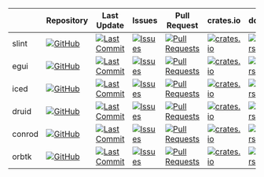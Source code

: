 |        | Repository                                                                                                                        | Last Update                                                                                                                            | Issues                                                                                                                        | Pull Request                                                                                                                           | crates.io                                                                               | docs.rs                                                                | License                                                                                                                  |
| ------ | --------------------------------------------------------------------------------------------------------------------------------- | -------------------------------------------------------------------------------------------------------------------------------------- | ----------------------------------------------------------------------------------------------------------------------------- | -------------------------------------------------------------------------------------------------------------------------------------- | --------------------------------------------------------------------------------------- | ---------------------------------------------------------------------- | ------------------------------------------------------------------------------------------------------------------------ |
| slint  | [![GitHub](https://img.shields.io/github/stars/slint-ui/slint?style=social)](https://github.com/slint-ui/slint)                   | [![Last Commit](https://img.shields.io/github/last-commit/slint-ui/slint/master)](https://github.com/slint-ui/slint)                   | [![Issues](https://img.shields.io/github/issues/slint-ui/slint)](https://github.com/slint-ui/slint/issues/)                   | [![Pull Requests](https://img.shields.io/github/issues-pr/slint-ui/slint)](https://github.com/slint-ui/slint/pulls/)                   | [![crates.io](https://img.shields.io/crates/v/slint)](https://crates.io/crates/slint)   | [![docs.rs](https://docs.rs/slint/badge.svg)](https://docs.rs/slint)   | [![license](https://img.shields.io/crates/l/slint)](https://github.com/slint-ui/slint/blob/master/LICENSE.md)            |
| egui   | [![GitHub](https://img.shields.io/github/stars/emilk/egui?style=social)](https://github.com/emilk/egui)                           | [![Last Commit](https://img.shields.io/github/last-commit/emilk/egui/master)](https://github.com/emilk/egui)                           | [![Issues](https://img.shields.io/github/issues/emilk/egui)](https://github.com/emilk/egui/issues/)                           | [![Pull Requests](https://img.shields.io/github/issues-pr/emilk/egui)](https://github.com/emilk/egui/pulls/)                           | [![crates.io](https://img.shields.io/crates/v/egui)](https://crates.io/crates/egui)     | [![docs.rs](https://docs.rs/egui/badge.svg)](https://docs.rs/egui)     | [![license](https://img.shields.io/crates/l/egui)](https://github.com/emilk/egui/blob/master/LICENSE-MIT)                |
| iced   | [![GitHub](https://img.shields.io/github/stars/hecrj/iced?style=social)](https://github.com/hecrj/iced)                           | [![Last Commit](https://img.shields.io/github/last-commit/hecrj/iced/master)](https://github.com/hecrj/iced)                           | [![Issues](https://img.shields.io/github/issues/hecrj/iced)](https://github.com/hecrj/iced/issues/)                           | [![Pull Requests](https://img.shields.io/github/issues-pr/hecrj/iced)](https://github.com/hecrj/iced/pulls/)                           | [![crates.io](https://img.shields.io/crates/v/iced)](https://crates.io/crates/iced)     | [![docs.rs](https://docs.rs/iced/badge.svg)](https://docs.rs/iced)     | [![license](https://img.shields.io/crates/l/iced)](https://github.com/hecrj/iced/blob/master/LICENSE)                    |
| druid  | [![GitHub](https://img.shields.io/github/stars/linebender/druid?style=social)](https://github.com/linebender/druid)               | [![Last Commit](https://img.shields.io/github/last-commit/linebender/druid/master)](https://github.com/linebender/druid)               | [![Issues](https://img.shields.io/github/issues/linebender/druid)](https://github.com/linebender/druid/issues/)               | [![Pull Requests](https://img.shields.io/github/issues-pr/linebender/druid)](https://github.com/linebender/druid/pulls/)               | [![crates.io](https://img.shields.io/crates/v/druid)](https://crates.io/crates/druid)   | [![docs.rs](https://docs.rs/druid/badge.svg)](https://docs.rs/druid)   | [![license](https://img.shields.io/crates/l/druid)](https://github.com/linebender/druid/blob/master/LICENSE)             |
| conrod | [![GitHub](https://img.shields.io/github/stars/PistonDevelopers/conrod?style=social)](https://github.com/PistonDevelopers/conrod) | [![Last Commit](https://img.shields.io/github/last-commit/PistonDevelopers/conrod/master)](https://githu.comb/PistonDevelopers/conrod) | [![Issues](https://img.shields.io/github/issues/PistonDevelopers/conrod)](https://github.com/PistonDevelopers/conrod/issues/) | [![Pull Requests](https://img.shields.io/github/issues-pr/PistonDevelopers/conrod)](https://github.com/PistonDevelopers/conrod/pulls/) | [![crates.io](https://img.shields.io/crates/v/conrod)](https://crates.io/crates/conrod) | [![docs.rs](https://docs.rs/conrod/badge.svg)](https://docs.rs/conrod) | [![license](https://img.shields.io/crates/l/conrod)](https://github.com/PistonDevelopers/conrod/blob/master/LICENSE-MIT) |
| orbtk  | [![GitHub](https://img.shields.io/github/stars/redox-os/orbtk?style=social)](https://github.com/redox-os/orbtk)                   | [![Last Commit](https://img.shields.io/github/last-commit/redox-os/orbtk/master)](https://github.com/redox-os/orbtk)                   | [![Issues](https://img.shields.io/github/issues/redox-os/orbtk)](https://github.com/redox-os/orbtk/issues/)                   | [![Pull Requests](https://img.shields.io/github/issues-pr/redox-os/orbtk)](https://github.com/redox-os/orbtk/pulls/)                   | [![crates.io](https://img.shields.io/crates/v/orbtk)](https://crates.io/crates/orbtk)   | [![docs.rs](https://docs.rs/orbtk/badge.svg)](https://docs.rs/orbtk)   | [![license](https://img.shields.io/crates/l/orbtk)](https://github.com/redox-os/orbtk/blob/master/LICENSE)               |
